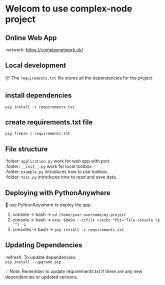 # Welcom to use complex-node project

## Online Web App
:network: https://complexnetwork.uk/

## Local development
:package: The `requirements.txt` file stores all the dependencies for the project


## install dependencies
`pip install -r requirements.txt`

## create requirements.txt file
`pip freeze > requirements.txt`

## File structure
:folder: `application.py` work for web app with port. <br>
:folder: `__init__.py` work for local toolbox. <br>
:folder: `example.py` introduces how to use toolbox. <br>
:folder: `test.py` introduces how to read and save data. <br>


## Deploying with PythonAnywhere
:rocket: use PythonAnywhere to deploy the app. <br>
1. console -> bash -> `cd /home/your-username/my-project`
2. console -> bash -> `exec $BASH --rcfile <(echo "PS1='file-console \$ '") -i`
3. consoles -> bash -> `pip install -r requirements.txt`

## Updating Dependencies
:refresh: To update dependencies:<br>
`pip install --upgrade pip`

:bulb: Note: Remember to update requirements.txt if there are any new dependencies or updated versions.
